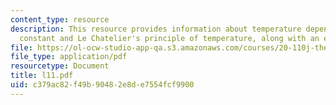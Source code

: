 ```yaml
---
content_type: resource
description: This resource provides information about temperature dependence of equilibrium
  constant and Le Chatelier's principle of temperature, along with an example.
file: https://ol-ocw-studio-app-qa.s3.amazonaws.com/courses/20-110j-thermodynamics-of-biomolecular-systems-fall-2005/c379ac82f49b90482e8de7554fcf9900_l11.pdf
file_type: application/pdf
resourcetype: Document
title: l11.pdf
uid: c379ac82-f49b-9048-2e8d-e7554fcf9900
---
```

